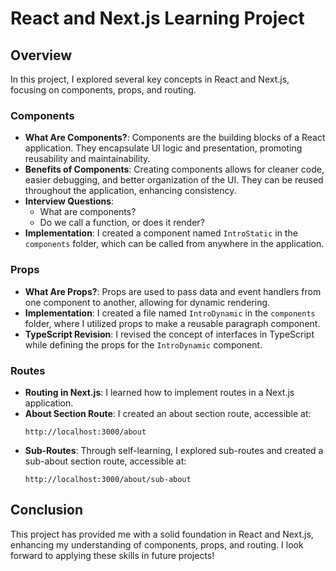 # React and Next.js Learning Project

## Overview

In this project, I explored several key concepts in React and Next.js, focusing on components, props, and routing.

### Components

- **What Are Components?**: Components are the building blocks of a React application. They encapsulate UI logic and presentation, promoting reusability and maintainability.
- **Benefits of Components**: Creating components allows for cleaner code, easier debugging, and better organization of the UI. They can be reused throughout the application, enhancing consistency.
- **Interview Questions**: 
  - What are components?
  - Do we call a function, or does it render?
- **Implementation**: I created a component named `IntroStatic` in the `components` folder, which can be called from anywhere in the application.

### Props

- **What Are Props?**: Props are used to pass data and event handlers from one component to another, allowing for dynamic rendering.
- **Implementation**: I created a file named `IntroDynamic` in the `components` folder, where I utilized props to make a reusable paragraph component.
- **TypeScript Revision**: I revised the concept of interfaces in TypeScript while defining the props for the `IntroDynamic` component.

### Routes

- **Routing in Next.js**: I learned how to implement routes in a Next.js application.
- **About Section Route**: I created an about section route, accessible at: 
  ```
  http://localhost:3000/about
  ```
- **Sub-Routes**: Through self-learning, I explored sub-routes and created a sub-about section route, accessible at: 
  ```
  http://localhost:3000/about/sub-about
  ```

## Conclusion

This project has provided me with a solid foundation in React and Next.js, enhancing my understanding of components, props, and routing. I look forward to applying these skills in future projects!
